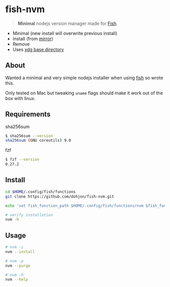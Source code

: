 # fish-nvm

> **Minimal** nodejs version manager made for [Fish](https://fishshell.com).

- Minimal (new install will overwrite previous install)
- Install (from [mirror](https://nodejs.org/dist))
- Remove
- Uses [xdg base directory](https://specifications.freedesktop.org/basedir-spec/basedir-spec-latest.html)

## About

Wanted a minimal and very simple nodejs installer when using [fish](https://fishshell.com) so wrote this.

Only tested on Mac but tweaking `uname` flags should make it work out of the box with linux.

## Requirements

sha256sum

```sh
$ sha256sum --version
sha256sum (GNU coreutils) 9.0
```

fzf

```sh
$ fzf --version
0.27.2
```

## Install

```sh
cd $HOME/.config/fish/functions
git clone https://github.com/dohjon/fish-nvm.git
```

```sh
echo 'set fish_function_path $HOME/.config/fish/functions/nvm $fish_function_path' >> $HOME/.config/fish/config.fish
```

```sh
# verify installation
nvm -h
```

## Usage

```sh
# nvm -i
nvm --install
```

```sh
# nvm -p
nvm --purge
```

```sh
# nvm -h
nvm --help
```
